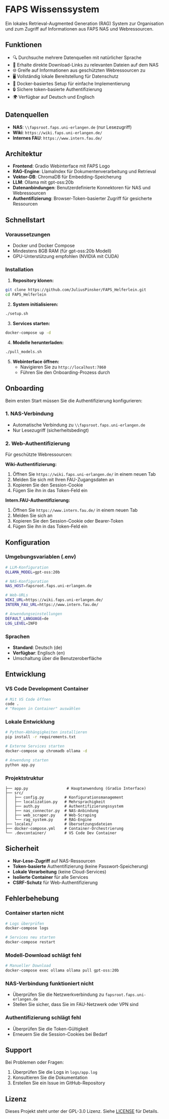 # FAPS Wissenssystem

Ein lokales Retrieval-Augmented Generation (RAG) System zur Organisation und zum Zugriff auf Informationen aus FAPS NAS und Webressourcen.

## Funktionen

- 🔍 Durchsuche mehrere Datenquellen mit natürlicher Sprache
- 🔗 Erhalte direkte Download-Links zu relevanten Dateien auf dem NAS
- 🌐 Greife auf Informationen aus geschützten Webressourcen zu
- 🖥️ Vollständig lokale Bereitstellung für Datenschutz
- 🐳 Docker-basiertes Setup für einfache Implementierung
- 🔒 Sichere token-basierte Authentifizierung
- 🌍 Verfügbar auf Deutsch und Englisch

## Datenquellen

- **NAS**: `\\fapsroot.faps.uni-erlangen.de` (nur Lesezugriff)
- **Wiki**: `https://wiki.faps.uni-erlangen.de/`
- **Internes FAU**: `https://www.intern.fau.de/`

## Architektur

- **Frontend**: Gradio Webinterface mit FAPS Logo
- **RAG-Engine**: LlamaIndex für Dokumentenverarbeitung und Retrieval
- **Vektor-DB**: ChromaDB für Embedding-Speicherung
- **LLM**: Ollama mit gpt-oss:20b
- **Datenanbindungen**: Benutzerdefinierte Konnektoren für NAS und Webressourcen
- **Authentifizierung**: Browser-Token-basierter Zugriff für gesicherte Ressourcen

## Schnellstart

### Voraussetzungen
- Docker und Docker Compose
- Mindestens 8GB RAM (für gpt-oss:20b Modell)
- GPU-Unterstützung empfohlen (NVIDIA mit CUDA)

### Installation

1. **Repository klonen:**
```bash
git clone https://github.com/JuliusPinsker/FAPS_Helferlein.git
cd FAPS_Helferlein
```

2. **System initialisieren:**
```bash
./setup.sh
```

3. **Services starten:**
```bash
docker-compose up -d
```

4. **Modelle herunterladen:**
```bash
./pull_models.sh
```

5. **Webinterface öffnen:**
   - Navigieren Sie zu `http://localhost:7860`
   - Führen Sie den Onboarding-Prozess durch

## Onboarding

Beim ersten Start müssen Sie die Authentifizierung konfigurieren:

### 1. NAS-Verbindung
- Automatische Verbindung zu `\\fapsroot.faps.uni-erlangen.de`
- Nur Lesezugriff (sicherheitsbedingt)

### 2. Web-Authentifizierung
Für geschützte Webressourcen:

**Wiki-Authentifizierung:**
1. Öffnen Sie `https://wiki.faps.uni-erlangen.de/` in einem neuen Tab
2. Melden Sie sich mit Ihren FAU-Zugangsdaten an
3. Kopieren Sie den Session-Cookie
4. Fügen Sie ihn in das Token-Feld ein

**Intern.FAU-Authentifizierung:**
1. Öffnen Sie `https://www.intern.fau.de/` in einem neuen Tab
2. Melden Sie sich an
3. Kopieren Sie den Session-Cookie oder Bearer-Token
4. Fügen Sie ihn in das Token-Feld ein

## Konfiguration

### Umgebungsvariablen (.env)
```bash
# LLM-Konfiguration
OLLAMA_MODEL=gpt-oss:20b

# NAS-Konfiguration
NAS_HOST=fapsroot.faps.uni-erlangen.de

# Web-URLs
WIKI_URL=https://wiki.faps.uni-erlangen.de/
INTERN_FAU_URL=https://www.intern.fau.de/

# Anwendungseinstellungen
DEFAULT_LANGUAGE=de
LOG_LEVEL=INFO
```

### Sprachen
- **Standard**: Deutsch (de)
- **Verfügbar**: Englisch (en)
- Umschaltung über die Benutzeroberfläche

## Entwicklung

### VS Code Development Container
```bash
# Mit VS Code öffnen
code .
# "Reopen in Container" auswählen
```

### Lokale Entwicklung
```bash
# Python-Abhängigkeiten installieren
pip install -r requirements.txt

# Externe Services starten
docker-compose up chromadb ollama -d

# Anwendung starten
python app.py
```

### Projektstruktur
```
├── app.py                 # Hauptanwendung (Gradio Interface)
├── src/
│   ├── config.py         # Konfigurationsmanagement
│   ├── localization.py   # Mehrsprachigkeit
│   ├── auth.py           # Authentifizierungssystem
│   ├── nas_connector.py  # NAS-Anbindung
│   ├── web_scraper.py    # Web-Scraping
│   └── rag_system.py     # RAG-Engine
├── locales/              # Übersetzungsdateien
├── docker-compose.yml    # Container-Orchestrierung
└── .devcontainer/        # VS Code Dev Container
```

## Sicherheit

- **Nur-Lese-Zugriff** auf NAS-Ressourcen
- **Token-basierte** Authentifizierung (keine Passwort-Speicherung)
- **Lokale Verarbeitung** (keine Cloud-Services)
- **Isolierte Container** für alle Services
- **CSRF-Schutz** für Web-Authentifizierung

## Fehlerbehebung

### Container starten nicht
```bash
# Logs überprüfen
docker-compose logs

# Services neu starten
docker-compose restart
```

### Modell-Download schlägt fehl
```bash
# Manueller Download
docker-compose exec ollama ollama pull gpt-oss:20b
```

### NAS-Verbindung funktioniert nicht
- Überprüfen Sie die Netzwerkverbindung zu `fapsroot.faps.uni-erlangen.de`
- Stellen Sie sicher, dass Sie im FAU-Netzwerk oder VPN sind

### Authentifizierung schlägt fehl
- Überprüfen Sie die Token-Gültigkeit
- Erneuern Sie die Session-Cookies bei Bedarf

## Support

Bei Problemen oder Fragen:
1. Überprüfen Sie die Logs in `logs/app.log`
2. Konsultieren Sie die Dokumentation
3. Erstellen Sie ein Issue im GitHub-Repository

## Lizenz

Dieses Projekt steht unter der GPL-3.0 Lizenz. Siehe [LICENSE](LICENSE) für Details.